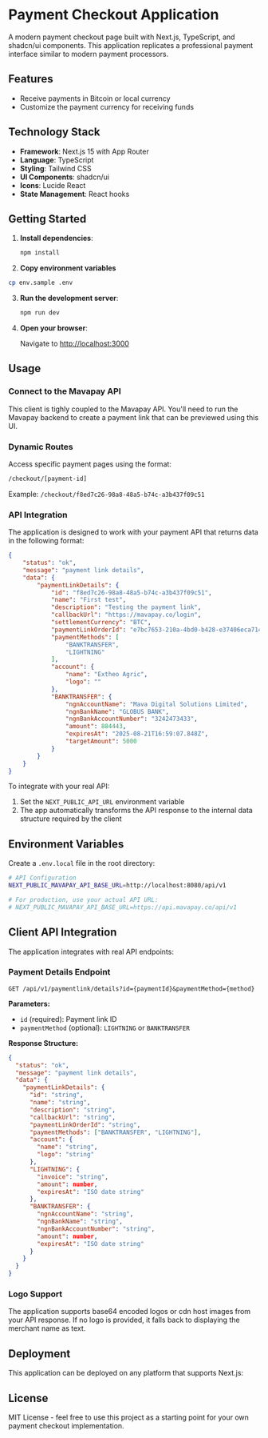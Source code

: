 # Payment Checkout Application

A modern payment checkout page built with Next.js, TypeScript, and shadcn/ui components. This application replicates a professional payment interface similar to modern payment processors.

## Features

- Receive payments in Bitcoin or local currency
- Customize the payment currency for receiving funds

## Technology Stack

- **Framework**: Next.js 15 with App Router
- **Language**: TypeScript
- **Styling**: Tailwind CSS
- **UI Components**: shadcn/ui
- **Icons**: Lucide React
- **State Management**: React hooks

## Getting Started

1. **Install dependencies**:

   ```bash
   npm install
   ```

2. **Copy environment variables**

  ```bash
  cp env.sample .env
  ```

3. **Run the development server**:

   ```bash
   npm run dev
   ```

4. **Open your browser**:

   Navigate to [http://localhost:3000](http://localhost:3000)

## Usage

### Connect to the Mavapay API

This client is tighly coupled to the Mavapay API. You'll need to run the Mavapay backend to create a payment link that can be previewed using this UI.

### Dynamic Routes

Access specific payment pages using the format:

```bash
/checkout/[payment-id]
```

Example: `/checkout/f8ed7c26-98a8-48a5-b74c-a3b437f09c51`

### API Integration

The application is designed to work with your payment API that returns data in the following format:

```json
{
    "status": "ok",
    "message": "payment link details",
    "data": {
        "paymentLinkDetails": {
            "id": "f8ed7c26-98a8-48a5-b74c-a3b437f09c51",
            "name": "First test",
            "description": "Testing the payment link",
            "callbackUrl": "https://mavapay.co/login",
            "settlementCurrency": "BTC",
            "paymentLinkOrderId": "e7bc7653-210a-4bd0-b428-e37406eca714",
            "paymentMethods": [
                "BANKTRANSFER",
                "LIGHTNING"
            ],
            "account": {
                "name": "Extheo Agric",
                "logo": ""
            },
            "BANKTRANSFER": {
                "ngnAccountName": "Mava Digital Solutions Limited",
                "ngnBankName": "GLOBUS BANK",
                "ngnBankAccountNumber": "3242473433",
                "amount": 884443,
                "expiresAt": "2025-08-21T16:59:07.848Z",
                "targetAmount": 5000
            }
        }
    }
}
```

To integrate with your real API:

1. Set the `NEXT_PUBLIC_API_URL` environment variable
2. The app automatically transforms the API response to the internal data structure required by the client

## Environment Variables

Create a `.env.local` file in the root directory:

```bash
# API Configuration
NEXT_PUBLIC_MAVAPAY_API_BASE_URL=http://localhost:8080/api/v1

# For production, use your actual API URL:
# NEXT_PUBLIC_MAVAPAY_API_BASE_URL=https://api.mavapay.co/api/v1
```

## Client API Integration

The application integrates with real API endpoints:

### Payment Details Endpoint

```curl
GET /api/v1/paymentlink/details?id={paymentId}&paymentMethod={method}
```

**Parameters:**

- `id` (required): Payment link ID
- `paymentMethod` (optional): `LIGHTNING` or `BANKTRANSFER`

**Response Structure:**

```json
{
  "status": "ok",
  "message": "payment link details",
  "data": {
    "paymentLinkDetails": {
      "id": "string",
      "name": "string",
      "description": "string",
      "callbackUrl": "string",
      "paymentLinkOrderId": "string",
      "paymentMethods": ["BANKTRANSFER", "LIGHTNING"],
      "account": {
        "name": "string",
        "logo": "string"
      },
      "LIGHTNING": {
        "invoice": "string",
        "amount": number,
        "expiresAt": "ISO date string"
      },
      "BANKTRANSFER": {
        "ngnAccountName": "string",
        "ngnBankName": "string", 
        "ngnBankAccountNumber": "string",
        "amount": number,
        "expiresAt": "ISO date string"
      }
    }
  }
}
```

### Logo Support

The application supports base64 encoded logos or cdn host images from your API response. If no logo is provided, it falls back to displaying the merchant name as text.

## Deployment

This application can be deployed on any platform that supports Next.js:

## License

MIT License - feel free to use this project as a starting point for your own payment checkout implementation.
